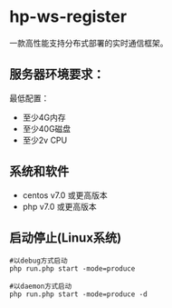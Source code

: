 # hp-ws-register
一款高性能支持分布式部署的实时通信框架。

## 服务器环境要求：

最低配置：
- 至少4G内存
- 至少40G磁盘
- 至少2v CPU

## 系统和软件

- centos v7.0 或更高版本
- php v7.0 或更高版本


## 启动停止(Linux系统)

```
#以debug方式启动
php run.php start -mode=produce

#以daemon方式启动
php run.php start -mode=produce -d
```

